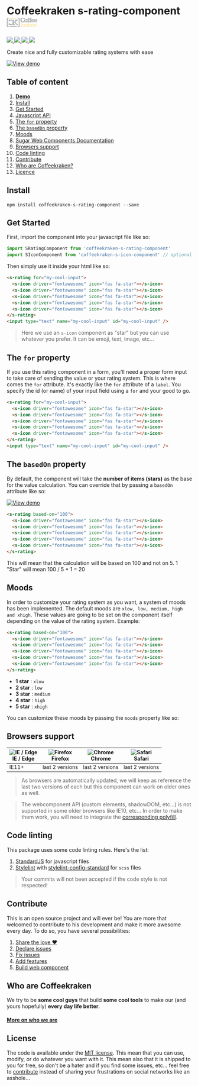 # Coffeekraken s-rating-component <img src=".resources/coffeekraken-logo.jpg" height="25px" />

<p>
	<!-- <a href="https://travis-ci.org/coffeekraken-s-rating-component">
		<img src="https://img.shields.io/travis/coffeekraken-s-rating-component.svg?style=flat-square" />
	</a> -->
	<a href="https://www.npmjs.com/package/coffeekraken-s-rating-component">
		<img src="https://img.shields.io/npm/v/coffeekraken-s-rating-component.svg?style=flat-square" />
	</a>
	<a href="https://github.com/coffeekraken-s-rating-component/blob/master/LICENSE.txt">
		<img src="https://img.shields.io/npm/l/coffeekraken-s-rating-component.svg?style=flat-square" />
	</a>
	<!-- <a href="https://github.com/coffeekraken-s-rating-component">
		<img src="https://img.shields.io/npm/dt/coffeekraken-s-rating-component.svg?style=flat-square" />
	</a>
	<a href="https://github.com/coffeekraken-s-rating-component">
		<img src="https://img.shields.io/github/forks/coffeekraken-s-rating-component.svg?style=social&label=Fork&style=flat-square" />
	</a>
	<a href="https://github.com/coffeekraken-s-rating-component">
		<img src="https://img.shields.io/github/stars/coffeekraken-s-rating-component.svg?style=social&label=Star&style=flat-square" />
	</a> -->
	<a href="https://twitter.com/coffeekrakenio">
		<img src="https://img.shields.io/twitter/url/http/coffeekrakenio.svg?style=social&style=flat-square" />
	</a>
	<a href="http://coffeekraken.io">
		<img src="https://img.shields.io/twitter/url/http/shields.io.svg?style=flat-square&label=coffeekraken.io&colorB=f2bc2b&style=flat-square" />
	</a>
</p>

<p class="lead">Create nice and fully customizable rating systems with ease</p>

[![View demo](http://components.coffeekraken.io/assets/img/view-demo.png)](http://components.coffeekraken.io/app/s-rating-component)

## Table of content

1. **[Demo](http://components.coffeekraken.io/app/s-rating-component)**
2. [Install](#readme-install)
3. [Get Started](#readme-get-started)
4. [Javascript API](doc/js)
5. [The `for` property](#readme-for)
6. [The `basedOn` property](#readme-based-on)
7. [Moods](#readme-moods)
8. [Sugar Web Components Documentation](https://github.com/coffeekraken/sugar/blob/master/doc/webcomponent.md)
9. [Browsers support](#readme-browsers-support)
10. [Code linting](#readme-code-linting)
11. [Contribute](#readme-contribute)
12. [Who are Coffeekraken?](#readme-who-are-coffeekraken)
13. [Licence](#readme-license)

<a name="readme-install"></a>
## Install

```
npm install coffeekraken-s-rating-component --save
```

<a name="readme-get-started"></a>
## Get Started

First, import the component into your javascript file like so:

```js
import SRatingComponent from 'coffeekraken-s-rating-component'
import SIconComponent from 'coffeekraken-s-icon-component' // optional but used in the demo
```

Then simply use it inside your html like so:

```html
<s-rating for="my-cool-input">
  <s-icon driver="fontawesome" icon="fas fa-star"></s-icon>
  <s-icon driver="fontawesome" icon="fas fa-star"></s-icon>
  <s-icon driver="fontawesome" icon="fas fa-star"></s-icon>
  <s-icon driver="fontawesome" icon="fas fa-star"></s-icon>
  <s-icon driver="fontawesome" icon="fas fa-star"></s-icon>
</s-rating>
<input type="text" name="my-cool-input" id="my-cool-input" />
```

> Here we use an `s-icon` component as "star" but you can use whatever you prefer. It can be emoji, text, image, etc...

<a id="readme-for"></a>
## The `for` property

If you use this rating component in a form, you'll need a proper form input to take care of sending the value or your rating system.
This is where comes the `for` attribute. It's exactly like the `for` attribute of a `label`. You specify the id (or name) of your input field using a `for` and your good to go.

```html
<s-rating for="my-cool-input">
  <s-icon driver="fontawesome" icon="fas fa-star"></s-icon>
  <s-icon driver="fontawesome" icon="fas fa-star"></s-icon>
  <s-icon driver="fontawesome" icon="fas fa-star"></s-icon>
  <s-icon driver="fontawesome" icon="fas fa-star"></s-icon>
  <s-icon driver="fontawesome" icon="fas fa-star"></s-icon>
</s-rating>
<input type="text" name="my-cool-input" id="my-cool-input" />
```

<a id="readme-based-on"></a>
## The `basedOn` property

By default, the component will take the **number of items (stars)** as the base for the value calculation. You can override that by passing a `basedOn` attribute like so:

[![View demo](http://components.coffeekraken.io/assets/img/view-demo.png)](http://components.coffeekraken.io/app/s-rating-component?demo=basedOn)

```html
<s-rating based-on="100">
  <s-icon driver="fontawesome" icon="fas fa-star"></s-icon>
  <s-icon driver="fontawesome" icon="fas fa-star"></s-icon>
  <s-icon driver="fontawesome" icon="fas fa-star"></s-icon>
  <s-icon driver="fontawesome" icon="fas fa-star"></s-icon>
  <s-icon driver="fontawesome" icon="fas fa-star"></s-icon>
</s-rating>
```

This will mean that the calculation will be based on 100 and not on 5. 1 "Star" will mean 100 / 5 * 1 = 20

<a id="readme-moods"></a>
## Moods

In order to customize your rating system as you want, a system of moods has been implemented.
The default moods are `xlow, low, medium, high and xhigh`.
These values are going to be set on the component itself depending on the value of the rating system.
Example:

```html
<s-rating based-on="100">
  <s-icon driver="fontawesome" icon="fas fa-star"></s-icon>
  <s-icon driver="fontawesome" icon="fas fa-star"></s-icon>
  <s-icon driver="fontawesome" icon="fas fa-star"></s-icon>
  <s-icon driver="fontawesome" icon="fas fa-star"></s-icon>
  <s-icon driver="fontawesome" icon="fas fa-star"></s-icon>
</s-rating>
```

- **1 star** : `xlow`
- **2 star** : `low`
- **3 star** : `medium`
- **4 star** : `high`
- **5 star** : `xhigh`

You can customize these moods by passing the `moods` property like so:

<s-rating moods="['hello','world','universe']">
  <!-- etc... -->
</s-rating>

<a id="readme-browsers-support"></a>
## Browsers support

| <img src="https://raw.githubusercontent.com/godban/browsers-support-badges/master/src/images/edge.png" alt="IE / Edge" width="16px" height="16px" /></br>IE / Edge | <img src="https://raw.githubusercontent.com/godban/browsers-support-badges/master/src/images/firefox.png" alt="Firefox" width="16px" height="16px" /></br>Firefox | <img src="https://raw.githubusercontent.com/godban/browsers-support-badges/master/src/images/chrome.png" alt="Chrome" width="16px" height="16px" /></br>Chrome | <img src="https://raw.githubusercontent.com/godban/browsers-support-badges/master/src/images/safari.png" alt="Safari" width="16px" height="16px" /></br>Safari |
| --------- | --------- | --------- | --------- |
| IE11+ | last 2 versions| last 2 versions| last 2 versions

> As browsers are automatically updated, we will keep as reference the last two versions of each but this component can work on older ones as well.

> The webcomponent API (custom elements, shadowDOM, etc...) is not supported in some older browsers like IE10, etc... In order to make them work, you will need to integrate the [corresponding polyfill](https://www.webcomponents.org/polyfills).

<a id="readme-code-linting"></a>
##  Code linting

This package uses some code linting rules. Here's the list:

1. [StandardJS](https://standardjs.com/) for javascript files
2. [Stylelint](https://github.com/stylelint/stylelint) with [stylelint-config-standard](https://github.com/stylelint/stylelint-config-standard) for `scss` files

> Your commits will not been accepted if the code style is not respected!

<a id="readme-contribute"></a>
## Contribute

This is an open source project and will ever be! You are more that welcomed to contribute to his development and make it more awesome every day.
To do so, you have several possibilities:

1. [Share the love ❤️](https://github.com/Coffeekraken/coffeekraken/blob/master/contribute.md#contribute-share-the-love)
2. [Declare issues](https://github.com/Coffeekraken/coffeekraken/blob/master/contribute.md#contribute-declare-issues)
3. [Fix issues](https://github.com/Coffeekraken/coffeekraken/blob/master/contribute.md#contribute-fix-issues)
4. [Add features](https://github.com/Coffeekraken/coffeekraken/blob/master/contribute.md#contribute-add-features)
5. [Build web component](https://github.com/Coffeekraken/coffeekraken/blob/master/contribute.md#contribute-build-web-component)

<a id="readme-who-are-coffeekraken"></a>
## Who are Coffeekraken

We try to be **some cool guys** that build **some cool tools** to make our (and yours hopefully) **every day life better**.  

#### [More on who we are](https://github.com/Coffeekraken/coffeekraken/blob/master/who-are-we.md)

<a id="readme-license"></a>
## License

The code is available under the [MIT license](LICENSE.txt). This mean that you can use, modify, or do whatever you want with it. This mean also that it is shipped to you for free, so don't be a hater and if you find some issues, etc... feel free to [contribute](https://github.com/Coffeekraken/coffeekraken/blob/master/contribute.md) instead of sharing your frustrations on social networks like an asshole...
